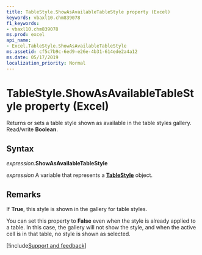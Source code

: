 ```yaml
---
title: TableStyle.ShowAsAvailableTableStyle property (Excel)
keywords: vbaxl10.chm839078
f1_keywords:
- vbaxl10.chm839078
ms.prod: excel
api_name:
- Excel.TableStyle.ShowAsAvailableTableStyle
ms.assetid: cf5c7b9c-6ed9-e26e-4b31-614ede2a4a12
ms.date: 05/17/2019
localization_priority: Normal
---
```



# TableStyle.ShowAsAvailableTableStyle property (Excel)

Returns or sets a table style shown as available in the table styles gallery. Read/write **Boolean**.


## Syntax

_expression_.**ShowAsAvailableTableStyle**

_expression_ A variable that represents a **[TableStyle](Excel.TableStyle.md)** object.


## Remarks

If **True**, this style is shown in the gallery for table styles.

You can set this property to **False** even when the style is already applied to a table. In this case, the gallery will not show the style, and when the active cell is in that table, no style is shown as selected.



[!include[Support and feedback](~/includes/feedback-boilerplate.md)]